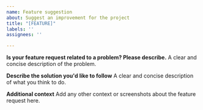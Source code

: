 ```yaml
---
name: Feature suggestion
about: Suggest an improvement for the project
title: "[FEATURE]"
labels: ''
assignees: ''

---
```


**Is your feature request related to a problem? Please describe.**
A clear and concise description of the problem.

**Describe the solution you'd like to follow**
A clear and concise description of what you think to do.

**Additional context**
Add any other context or screenshots about the feature request here.
